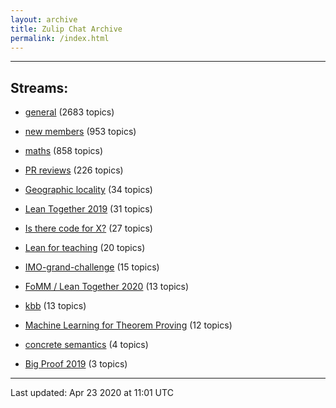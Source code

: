 ```yaml
---
layout: archive
title: Zulip Chat Archive
permalink: /index.html
---
```


---

## Streams:

* [general](stream/113488-general/index.html) (2683 topics)

* [new members](stream/113489-new-members/index.html) (953 topics)

* [maths](stream/116395-maths/index.html) (858 topics)

* [PR reviews](stream/144837-PR-reviews/index.html) (226 topics)

* [Geographic locality](stream/224796-Geographic-locality/index.html) (34 topics)

* [Lean Together 2019](stream/179818-Lean-Together-2019/index.html) (31 topics)

* [Is there code for X?](stream/217875-Is-there-code-for-X?/index.html) (27 topics)

* [Lean for teaching](stream/187764-Lean-for-teaching/index.html) (20 topics)

* [IMO-grand-challenge](stream/208328-IMO-grand-challenge/index.html) (15 topics)

* [FoMM / Lean Together 2020](stream/218272-FoMM-/-Lean-Together-2020/index.html) (13 topics)

* [kbb](stream/141825-kbb/index.html) (13 topics)

* [Machine Learning for Theorem Proving](stream/219941-Machine-Learning-for-Theorem-Proving/index.html) (12 topics)

* [concrete semantics](stream/187724-concrete-semantics/index.html) (4 topics)

* [Big Proof 2019](stream/198800-Big-Proof-2019/index.html) (3 topics)

<hr><p>Last updated: Apr 23 2020 at 11:01 UTC</p>